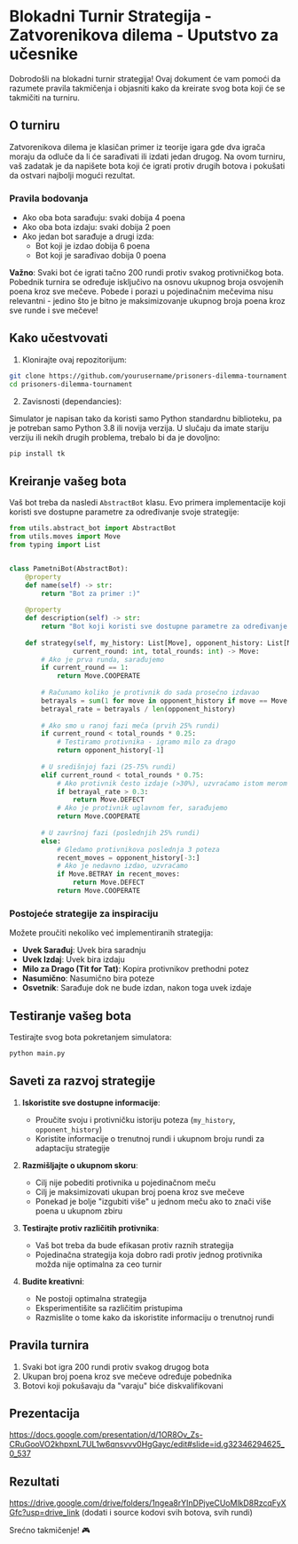 # Blokadni Turnir Strategija - Zatvorenikova dilema - Uputstvo za učesnike

Dobrodošli na blokadni turnir strategija! Ovaj dokument će vam pomoći da razumete pravila takmičenja i objasniti kako da kreirate svog bota koji će se takmičiti na turniru.

## O turniru

Zatvorenikova dilema je klasičan primer iz teorije igara gde dva igrača moraju da odluče da li će sarađivati ili izdati jedan drugog. Na ovom turniru, vaš zadatak je da napišete bota koji će igrati protiv drugih botova i pokušati da ostvari najbolji mogući rezultat.

### Pravila bodovanja

- Ako oba bota sarađuju: svaki dobija 4 poena
- Ako oba bota izdaju: svaki dobija 2 poen
- Ako jedan bot sarađuje a drugi izda:
  - Bot koji je izdao dobija 6 poena
  - Bot koji je sarađivao dobija 0 poena

**Važno**: Svaki bot će igrati tačno 200 rundi protiv svakog protivničkog bota. Pobednik turnira se određuje isključivo na osnovu ukupnog broja osvojenih poena kroz sve mečeve. Pobede i porazi u pojedinačnim mečevima nisu relevantni - jedino što je bitno je maksimizovanje ukupnog broja poena kroz sve runde i sve mečeve!


## Kako učestvovati

1. Klonirajte ovaj repozitorijum:
```bash
git clone https://github.com/yourusername/prisoners-dilemma-tournament.git
cd prisoners-dilemma-tournament
```

2. Zavisnosti (dependancies):

Simulator je napisan tako da koristi samo Python standardnu biblioteku, pa je potreban samo Python 3.8 ili novija verzija. U slučaju da imate stariju verziju ili nekih drugih problema, trebalo bi da je dovoljno:
```bash
pip install tk
```

## Kreiranje vašeg bota

Vaš bot treba da nasledi `AbstractBot` klasu. Evo primera implementacije koji koristi sve dostupne parametre za određivanje svoje strategije:

```python
from utils.abstract_bot import AbstractBot
from utils.moves import Move
from typing import List


class PametniBot(AbstractBot):
    @property
    def name(self) -> str:
        return "Bot za primer :)"
    
    @property
    def description(self) -> str:
        return "Bot koji koristi sve dostupne parametre za određivanje svoje strategije"
    
    def strategy(self, my_history: List[Move], opponent_history: List[Move], 
                current_round: int, total_rounds: int) -> Move:
        # Ako je prva runda, sarađujemo
        if current_round == 1:
            return Move.COOPERATE
            
        # Računamo koliko je protivnik do sada prosečno izdavao
        betrayals = sum(1 for move in opponent_history if move == Move.BETRAY)
        betrayal_rate = betrayals / len(opponent_history)
        
        # Ako smo u ranoj fazi meča (prvih 25% rundi)
        if current_round < total_rounds * 0.25:
            # Testiramo protivnika - igramo milo za drago
            return opponent_history[-1]
            
        # U središnjoj fazi (25-75% rundi)
        elif current_round < total_rounds * 0.75:
            # Ako protivnik često izdaje (>30%), uzvraćamo istom merom
            if betrayal_rate > 0.3:
                return Move.DEFECT
            # Ako je protivnik uglavnom fer, sarađujemo
            return Move.COOPERATE
            
        # U završnoj fazi (poslednjih 25% rundi)
        else:
            # Gledamo protivnikova poslednja 3 poteza
            recent_moves = opponent_history[-3:]
            # Ako je nedavno izdao, uzvraćamo
            if Move.BETRAY in recent_moves:
                return Move.DEFECT
            return Move.COOPERATE
```

### Postojeće strategije za inspiraciju

Možete proučiti nekoliko već implementiranih strategija:
- **Uvek Sarađuj**: Uvek bira saradnju
- **Uvek Izdaj**: Uvek bira izdaju
- **Milo za Drago (Tit for Tat)**: Kopira protivnikov prethodni potez
- **Nasumično**: Nasumično bira poteze
- **Osvetnik**: Sarađuje dok ne bude izdan, nakon toga uvek izdaje

## Testiranje vašeg bota

Testirajte svog bota pokretanjem simulatora:
```bash
python main.py
```

## Saveti za razvoj strategije

1. **Iskoristite sve dostupne informacije**: 
   - Proučite svoju i protivničku istoriju poteza (`my_history`, `opponent_history`)
   - Koristite informacije o trenutnoj rundi i ukupnom broju rundi za adaptaciju strategije
   
2. **Razmišljajte o ukupnom skoru**:
   - Cilj nije pobediti protivnika u pojedinačnom meču
   - Cilj je maksimizovati ukupan broj poena kroz sve mečeve
   - Ponekad je bolje "izgubiti više" u jednom meču ako to znači više poena u ukupnom zbiru

3. **Testirajte protiv različitih protivnika**: 
   - Vaš bot treba da bude efikasan protiv raznih strategija
   - Pojedinačna strategija koja dobro radi protiv jednog protivnika možda nije optimalna za ceo turnir

4. **Budite kreativni**: 
   - Ne postoji optimalna strategija
   - Eksperimentišite sa različitim pristupima
   - Razmislite o tome kako da iskoristite informaciju o trenutnoj rundi

## Pravila turnira

1. Svaki bot igra 200 rundi protiv svakog drugog bota
2. Ukupan broj poena kroz sve mečeve određuje pobednika
3. Botovi koji pokušavaju da "varaju" biće diskvalifikovani

## Prezentacija
https://docs.google.com/presentation/d/1OR8Ov_Zs-CRuGooVO2khpxnL7UL1w6qnsvvv0HgGayc/edit#slide=id.g32346294625_0_537

## Rezultati
https://drive.google.com/drive/folders/1ngea8rYInDPjyeCUoMlkD8RzcqFyXGfc?usp=drive_link
(dodati i source kodovi svih botova, svih rundi)

Srećno takmičenje! 🎮
